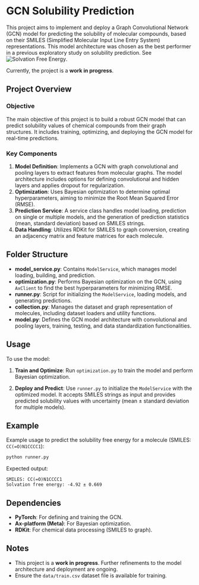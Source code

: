 
# GCN Solubility Prediction

This project aims to implement and deploy a Graph Convolutional Network (GCN) model for predicting the solubility of molecular compounds, based on their SMILES (Simplified Molecular Input Line Entry System) representations. This model architecture was chosen as the best performer in a previous exploratory study on solubility prediction. See ![Solvation Free Energy](https://github.com/fran-jag/solvation_free_energy). 

Currently, the project is a **work in progress**.

## Project Overview

### Objective
The main objective of this project is to build a robust GCN model that can predict solubility values of chemical compounds from their graph structures. It includes training, optimizing, and deploying the GCN model for real-time predictions.

### Key Components

1. **Model Definition**: Implements a GCN with graph convolutional and pooling layers to extract features from molecular graphs. The model architecture includes options for defining convolutional and hidden layers and applies dropout for regularization.
2. **Optimization**: Uses Bayesian optimization to determine optimal hyperparameters, aiming to minimize the Root Mean Squared Error (RMSE).
3. **Prediction Service**: A service class handles model loading, prediction on single or multiple models, and the generation of prediction statistics (mean, standard deviation) based on SMILES strings.
4. **Data Handling**: Utilizes RDKit for SMILES to graph conversion, creating an adjacency matrix and feature matrices for each molecule.
   
## Folder Structure
- **model_service.py**: Contains `ModelService`, which manages model loading, building, and prediction.
- **optimization.py**: Performs Bayesian optimization on the GCN, using `AxClient` to find the best hyperparameters for minimizing RMSE.
- **runner.py**: Script for initializing the `ModelService`, loading models, and generating predictions.
- **collection.py**: Manages the dataset and graph representation of molecules, including dataset loaders and utility functions.
- **model.py**: Defines the GCN model architecture with convolutional and pooling layers, training, testing, and data standardization functionalities.

## Usage

To use the model:
1. **Train and Optimize**:
   Run `optimization.py` to train the model and perform Bayesian optimization.
   
2. **Deploy and Predict**:
   Use `runner.py` to initialize the `ModelService` with the optimized model. It accepts SMILES strings as input and provides predicted solubility values with uncertainty (mean ± standard deviation for multiple models).

## Example

Example usage to predict the solubility free energy for a molecule (SMILES: `CC(=O)N1CCCC1`):

```python
python runner.py
```

Expected output:
```
SMILES: CC(=O)N1CCCC1
Solvation free energy: -4.92 ± 0.669
```

## Dependencies
- **PyTorch**: For defining and training the GCN.
- **Ax-platform (Meta)**: For Bayesian optimization.
- **RDKit**: For chemical data processing (SMILES to graph).

## Notes
- This project is a **work in progress**. Further refinements to the model architecture and deployment are ongoing.
- Ensure the `data/train.csv` dataset file is available for training.
